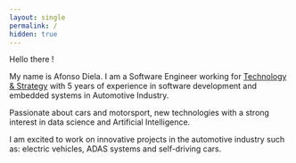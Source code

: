 ```yaml
---
layout: single
permalink: /
hidden: true
---
```


Hello there ! 

My name is Afonso Diela. I am a Software Engineer working for [Technology & Strategy](https://www.technologyandstrategy.com/) with 5 years of experience in software development and embedded systems in Automotive Industry.

Passionate about cars and motorsport, new technologies with a strong interest in data science and Artificial Intelligence.

I am excited to work on innovative projects in the automotive industry such as: electric vehicles, ADAS systems and self-driving cars. 
